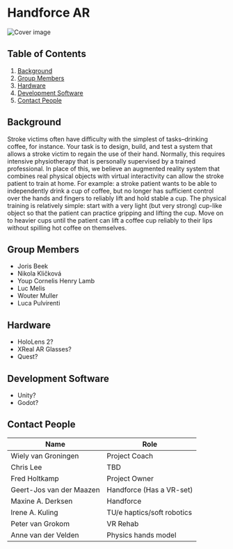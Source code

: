 # Handforce AR

![Cover image](https://i.imgur.com/rh2T411.jpeg)

## Table of Contents
1. [Background](#background)
2. [Group Members](#group-members)
3. [Hardware](#hardware)
4. [Development Software](#development-software)
5. [Contact People](#contact-people)

## Background <a name="background"></a>
Stroke victims often have difficulty with the simplest of tasks–drinking coffee, for instance. Your task is to design, build, and test a system that allows a stroke victim to regain the use of their hand. Normally, this requires intensive physiotherapy that is personally supervised by a trained professional. In place of this, we believe an augmented reality system that combines real physical objects with virtual interactivity can allow the stroke patient to train at home. For example: a stroke patient wants to be able to independently drink a cup of coffee, but no longer has sufficient control over the hands and fingers to reliably lift and hold stable a cup. The physical training is relatively simple: start with a very light (but very strong) cup-like object so that the patient can practice gripping and lifting the cup. Move on to heavier cups until the patient can lift a coffee cup reliably to their lips without spilling hot coffee on themselves.

## Group Members <a name="group-members"></a>
- Joris Beek
- Nikola Kličková
- Youp Cornelis Henry Lamb
- Luc Melis
- Wouter Muller
- Luca Pulvirenti

## Hardware <a name="hardware"></a>
- HoloLens 2?
- XReal AR Glasses?
- Quest?

## Development Software <a name="development-software"></a>
- Unity?
- Godot?

## Contact People <a name="contact-people"></a>
| Name                     | Role                                |
|--------------------------|-------------------------------------|
| Wiely van Groningen      | Project Coach                       |
| Chris Lee                | TBD                                 |
| Fred Holtkamp            | Project Owner                       |
| Geert-Jos van der Maazen | Handforce (Has a VR-set)            |
| Maxine A. Derksen        | Handforce                           |
| Irene A. Kuling          | TU/e haptics/soft robotics          |
| Peter van Grokom         | VR Rehab                            |
| Anne van der Velden      | Physics hands model                 |
